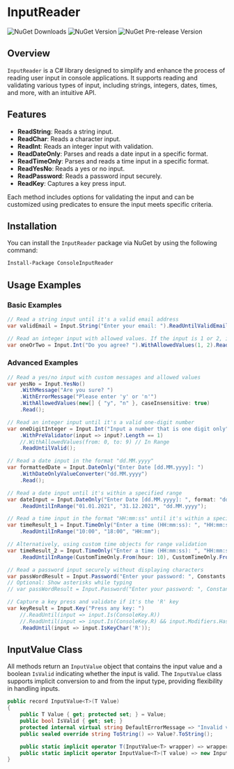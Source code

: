 
# InputReader

![NuGet Downloads](https://img.shields.io/nuget/dt/ConsoleInputReader?style=for-the-badge)
![NuGet Version](https://img.shields.io/nuget/v/ConsoleInputReader?style=for-the-badge)
![NuGet Pre-release Version](https://img.shields.io/nuget/vpre/ConsoleInputReader?style=for-the-badge)

## Overview

`InputReader` is a C# library designed to simplify and enhance the process of reading user input in console applications. It supports reading and validating various types of input, including strings, integers, dates, times, and more, with an intuitive API.

## Features

- **ReadString**: Reads a string input.
- **ReadChar**: Reads a character input.
- **ReadInt**: Reads an integer input with validation.
- **ReadDateOnly**: Parses and reads a date input in a specific format.
- **ReadTimeOnly**: Parses and reads a time input in a specific format.
- **ReadYesNo**: Reads a yes or no input.
- **ReadPassword**: Reads a password input securely.
- **ReadKey**: Captures a key press input.

Each method includes options for validating the input and can be customized using predicates to ensure the input meets specific criteria.

## Installation

You can install the `InputReader` package via NuGet by using the following command:

```bash
Install-Package ConsoleInputReader
```

## Usage Examples

### Basic Examples

```csharp
// Read a string input until it's a valid email address
var validEmail = Input.String("Enter your email: ").ReadUntilValidEmail();

// Read an integer input with allowed values. If the input is 1 or 2, it will be a valid result, otherwise invalid.
var oneOrTwo = Input.Int("Do you agree? ").WithAllowedValues(1, 2).Read();
```

### Advanced Examples

```csharp
// Read a yes/no input with custom messages and allowed values
var yesNo = Input.YesNo()
    .WithMessage("Are you sure? ")
    .WithErrorMessage("Please enter 'y' or 'n'")
    .WithAllowedValues(new[] { "y", "n" }, caseInsensitive: true)
    .Read();

// Read an integer input until it's a valid one-digit number
var oneDigitInteger = Input.Int("Input a number that is one digit only")
    .WithPreValidator(input => input?.Length == 1)
    //.WithAllowedValues(from: 0, to: 9) // In Range
    .ReadUntilValid();

// Read a date input in the format "dd.MM.yyyy"
var formattedDate = Input.DateOnly("Enter Date [dd.MM.yyyy]: ")
    .WithDateOnlyValueConverter("dd.MM.yyyy")
    .Read();

// Read a date input until it's within a specified range
var dateInput = Input.DateOnly("Enter Date [dd.MM.yyyy]: ", format: "dd.MM.yyyy")
    .ReadUntilInRange("01.01.2021", "31.12.2021", "dd.MM.yyyy");

// Read a time input in the format "HH:mm:ss" until it's within a specified range
var timeResult_1 = Input.TimeOnly("Enter a time (HH:mm:ss): ", "HH:mm:ss")
    .ReadUntilInRange("10:00", "18:00", "HH:mm");

// Alternatively, using custom time objects for range validation
var timeResult_2 = Input.TimeOnly("Enter a time (HH:mm:ss): ", "HH:mm:ss")
    .ReadUntilInRange(CustomTimeOnly.From(hour: 10), CustomTimeOnly.From(hour: 18));

// Read a password input securely without displaying characters
var passWordResult = Input.Password("Enter your password: ", Constants.Chars.NoChar).Read();
// Optional: Show asterisks while typing
// var passWordResult = Input.Password("Enter your password: ", Constants.Chars.Asterisk).Read();

// Capture a key press and validate if it's the 'R' key
var keyResult = Input.Key("Press any key: ")
    //.ReadUntil(input => input.Is(ConsoleKey.R))
    //.ReadUntil(input => input.Is(ConsoleKey.R) && input.Modifiers.HasFlag(ConsoleModifiers.Control))
    .ReadUntil(input => input.IsKeyChar('R'));
```

## InputValue Class

All methods return an `InputValue` object that contains the input value and a boolean `IsValid` indicating whether the input is valid. The `InputValue` class supports implicit conversion to and from the input type, providing flexibility in handling inputs.

```csharp
public record InputValue<T>(T Value)
{
    public T Value { get; protected set; } = Value;
    public bool IsValid { get; set; }
    protected internal virtual string DefaultErrorMessage => "Invalid value. Please try again.";
    public sealed override string ToString() => Value?.ToString();

    public static implicit operator T(InputValue<T> wrapper) => wrapper.Value;
    public static implicit operator InputValue<T>(T value) => new InputValue<T>(value);
}
```
